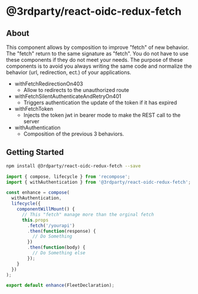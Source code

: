# @3rdparty/react-oidc-redux-fetch

## About

This component allows by composition to improve "fetch" of new behavior. The "fetch" return to the same signature as "fetch". You do not have to use these components if they do not meet your needs. The purpose of these components is to avoid you always writing the same code and normalize the behavior (url, redirection, ect.) of your applications.

- withFetchRedirectionOn403
  - Allow to redirects to the unauthorized route
- withFetchSilentAuthenticateAndRetryOn401
  - Triggers authentication the update of the token if it has expired
- withFetchToken
  - Injects the token jwt in bearer mode to make the REST call to the server
- withAuthentication
  - Composition of the previous 3 behaviors.

## Getting Started

```sh
npm install @3rdparty/react-oidc-redux-fetch --save
```

```javascript
import { compose, lifecycle } from 'recompose';
import { withAuthentication } from '@3rdparty/react-oidc-redux-fetch';

const enhance = compose(
  withAuthentication,
  lifecycle({
    componentWillMount() {
      // This "fetch" manage more than the orginal fetch
      this.props
        .fetch('/yourapi')
        .then(function(response) {
          // Do Something
        })
        .then(function(body) {
          // Do Something else
        });
    }
  })
);

export default enhance(FleetDeclaration);
```
